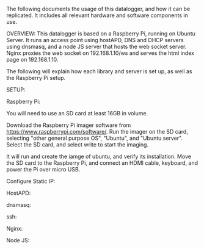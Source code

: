 The following documents the usage of this datalogger, and how it can be replicated. It includes all relevant hardware and software components in use. 

OVERVIEW:
This datalogger is based on a Raspberry Pi, running on Ubuntu Server. It runs an access point using hostAPD, DNS and DHCP servers using dnsmasq, and a node JS server that hosts the web socket server. Nginx proxies the web socket on 192.168.1.10/ws and serves the html index page on 192.168.1.10. 

The following will explain how each library and server is set up, as well as the Raspberry Pi setup. 

SETUP:

Raspberry Pi: 

You will need to use an SD card at least 16GB in volume. 

Download the Raspberry Pi imager software from https://www.raspberrypi.com/software/.
Run the imager on the SD card, selecting "other general purpose OS", "Ubuntu", and "Ubuntu server".
Select the SD card, and select write to start the imaging. 

It will run and create the iamge of ubuntu, and verify its installation. Move the SD card to the Raspberry Pi, and connect an HDMI cable, keyboard, and power the Pi over micro USB. 


Configure Static IP:



HostAPD:


dnsmasq:


ssh:


Nginx:


Node JS:
